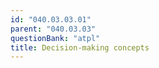 ```yaml
---
id: "040.03.03.01"
parent: "040.03.03"
questionBank: "atpl"
title: Decision-making concepts
---
```

